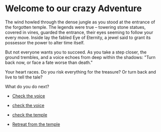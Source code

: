 # Welcome to our crazy Adventure

The wind howled through the dense jungle as you stood at the entrance of the forgotten temple. The legends were true – towering stone statues, covered in vines, guarded the entrance, their eyes seeming to follow your every move. Inside lay the fabled Eye of Eternity, a jewel said to grant its possessor the power to alter time itself.

But not everyone wants you to succeed. As you take a step closer, the ground trembles, and a voice echoes from deep within the shadows: "Turn back now, or face a fate worse than death."

Your heart races. Do you risk everything for the treasure? Or turn back and live to tell the tale?

What do you do next?
- [Check the voice](/my_intro.md)


- [check the voice](/my_intro.md)
- [check the temple](/my_intro2.md)
- [Retreat from the temple](/my-story.md)
